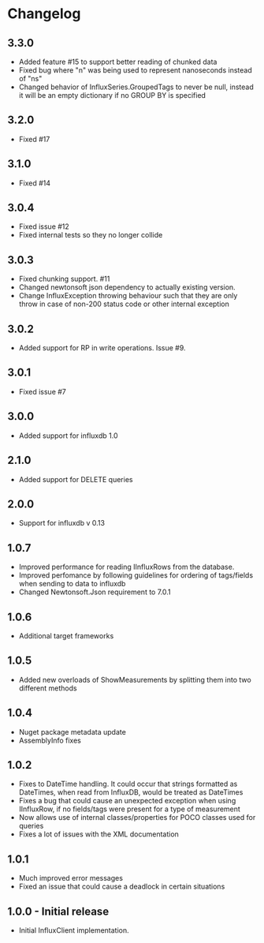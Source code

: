 # Changelog

## 3.3.0
 * Added feature #15 to support better reading of chunked data
 * Fixed bug where "n" was being used to represent nanoseconds instead of "ns"
 * Changed behavior of InfluxSeries.GroupedTags to never be null, instead it will be an empty dictionary if no GROUP BY is specified
 
## 3.2.0
 * Fixed #17

## 3.1.0
 * Fixed #14

## 3.0.4
 * Fixed issue #12
 * Fixed internal tests so they no longer collide

## 3.0.3
 * Fixed chunking support. #11 
 * Changed newtonsoft json dependency to actually existing version.
 * Change InfluxException throwing behaviour such that they are only throw in case of non-200 status code or other internal exception

## 3.0.2 
 * Added support for RP in write operations. Issue #9.

## 3.0.1
 * Fixed issue #7

## 3.0.0
 * Added support for influxdb 1.0

## 2.1.0
 * Added support for DELETE queries

## 2.0.0
 * Support for influxdb v 0.13

## 1.0.7
 * Improved performance for reading IInfluxRows from the database.
 * Improved perfomance by following guidelines for ordering of tags/fields when sending to data to influxdb
 * Changed Newtonsoft.Json requirement to 7.0.1

## 1.0.6
 * Additional target frameworks

## 1.0.5
 * Added new overloads of ShowMeasurements by splitting them into two different methods

## 1.0.4
 * Nuget package metadata update
 * AssemblyInfo fixes

## 1.0.2
 * Fixes to DateTime handling. It could occur that strings formatted as DateTimes, when read from InfluxDB, would be treated as DateTimes
 * Fixes a bug that could cause an unexpected exception when using IInfluxRow, if no fields/tags were present for a type of measurement
 * Now allows use of internal classes/properties for POCO classes used for queries
 * Fixes a lot of issues with the XML documentation

## 1.0.1
 * Much improved error messages
 * Fixed an issue that could cause a deadlock in certain situations

## 1.0.0 - Initial release
 * Initial InfluxClient implementation.
